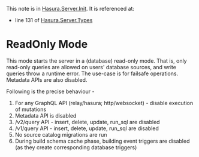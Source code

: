 This note is in [Hasura.Server.Init](https://github.com/hasura/graphql-engine/blob/master/server/src-lib/Hasura/Server/Init.hs#L54).
It is referenced at:
  - line 131 of [Hasura.Server.Types](https://github.com/hasura/graphql-engine/blob/master/server/src-lib/Hasura/Server/Types.hs#L131)

# ReadOnly Mode


This mode starts the server in a (database) read-only mode. That is, only
read-only queries are allowed on users' database sources, and write
queries throw a runtime error. The use-case is for failsafe operations.
Metadata APIs are also disabled.

Following is the precise behaviour -
  1. For any GraphQL API (relay/hasura; http/websocket) - disable execution of
  mutations
  2. Metadata API is disabled
  3. /v2/query API - insert, delete, update, run_sql are disabled
  4. /v1/query API - insert, delete, update, run_sql are disabled
  5. No source catalog migrations are run
  6. During build schema cache phase, building event triggers are disabled (as
  they create corresponding database triggers)

